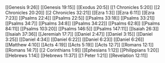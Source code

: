 [[Genesis 9:26]]
[[Genesis 19:15]]
[[Exodus 20:5]]
[[1 Chronicles 5:20]]
[[2 Chronicles 20:20]]
[[2 Chronicles 32:21]]
[[Ezra 1:3]]
[[Ezra 6:11]]
[[Ezra 7:23]]
[[Psalms 22:4]]
[[Psalms 22:5]]
[[Psalms 33:18]]
[[Psalms 33:21]]
[[Psalms 34:7]]
[[Psalms 34:8]]
[[Psalms 34:22]]
[[Psalms 62:8]]
[[Psalms 84:11]]
[[Psalms 103:20]]
[[Psalms 146:5]]
[[Psalms 147:11]]
[[Isaiah 26:3]]
[[Isaiah 37:36]]
[[Jeremiah 17:7]]
[[Daniel 2:47]]
[[Daniel 3:15]]
[[Daniel 3:25]]
[[Daniel 4:34]]
[[Daniel 6:22]]
[[Daniel 6:23]]
[[Daniel 6:26]]
[[Matthew 4:10]]
[[Acts 4:19]]
[[Acts 5:19]]
[[Acts 12:7]]
[[Romans 12:1]]
[[Romans 14:7]]
[[2 Corinthians 1:9]]
[[Ephesians 1:12]]
[[Philippians 1:20]]
[[Hebrews 1:14]]
[[Hebrews 11:37]]
[[1 Peter 1:21]]
[[Revelation 12:11]]
